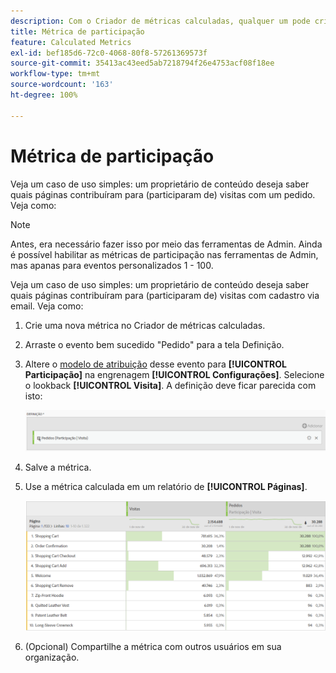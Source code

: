 ```yaml
---
description: Com o Criador de métricas calculadas, qualquer um pode criar uma métrica de participação.
title: Métrica de participação
feature: Calculated Metrics
exl-id: bef185d6-72c0-4068-80f8-57261369573f
source-git-commit: 35413ac43eed5ab7218794f26e4753acf08f18ee
workflow-type: tm+mt
source-wordcount: '163'
ht-degree: 100%

---
```


# Métrica de participação

Veja um caso de uso simples: um proprietário de conteúdo deseja saber quais páginas contribuíram para (participaram de) visitas com um pedido. Veja como:

>[!NOTE]
>
>Antes, era necessário fazer isso por meio das ferramentas de Admin. Ainda é possível habilitar as métricas de participação nas ferramentas de Admin, mas apanas para eventos personalizados 1 - 100.

Veja um caso de uso simples: um proprietário de conteúdo deseja saber quais páginas contribuíram para (participaram de) visitas com cadastro via email. Veja como:

1. Crie uma nova métrica no Criador de métricas calculadas.
1. Arraste o evento bem sucedido &quot;Pedido&quot; para a tela Definição.
1. Altere o [modelo de atribuição](/help/components/c-calcmetrics/c-workflow/cm-workflow/c-build-metrics/m-metric-type-alloc.md) desse evento para **[!UICONTROL Participação]** na engrenagem **[!UICONTROL Configurações]**. Selecione o lookback **[!UICONTROL Visita]**. A definição deve ficar parecida com isto:

   ![](assets/participation.png)

1. Salve a métrica.
1. Use a métrica calculada em um relatório de **[!UICONTROL Páginas]**.

   ![](assets/participation-pages.png)

1. (Opcional) Compartilhe a métrica com outros usuários em sua organização.
